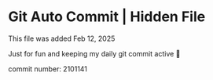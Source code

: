 # Git Auto Commit | Hidden File

This file was added Feb 12, 2025

Just for fun and keeping my daily git commit active 🤪

commit number: 2101141
